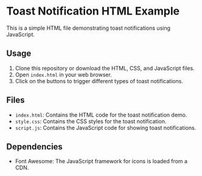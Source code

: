 # Toast Notification HTML Example

This is a simple HTML file demonstrating toast notifications using JavaScript.

## Usage

1. Clone this repository or download the HTML, CSS, and JavaScript files.
2. Open `index.html` in your web browser.
3. Click on the buttons to trigger different types of toast notifications.

## Files

- `index.html`: Contains the HTML code for the toast notification demo.
- `style.css`: Contains the CSS styles for the toast notification.
- `script.js`: Contains the JavaScript code for showing toast notifications.

## Dependencies

- Font Awesome: The JavaScript framework for icons is loaded from a CDN.
